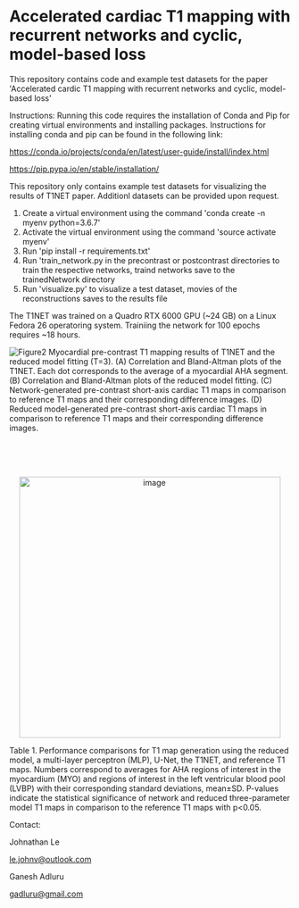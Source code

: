 # Accelerated cardiac T1 mapping with recurrent networks and cyclic, model-based loss

This repository contains code and example test datasets for the paper 'Accelerated cardic T1 mapping with recurrent networks and cyclic, model-based loss'

Instructions:
Running this code requires the installation of Conda and Pip for creating virtual environments and installing packages. Instructions for installing conda and pip can be found in the following link:

https://conda.io/projects/conda/en/latest/user-guide/install/index.html

https://pip.pypa.io/en/stable/installation/

This repository only contains example test datasets for visualizing the results of T1NET paper. Additionl  datasets can be provided upon request.

1. Create a virtual environment using the command 'conda create -n myenv python=3.6.7'
2. Activate the virtual environment using the command 'source activate myenv'
3. Run 'pip install -r requirements.txt'
4. Run 'train_network.py in the precontrast or postcontrast directories to train the respective networks, traind networks save to the trainedNetwork directory
5. Run 'visualize.py' to visualize a test dataset, movies of the reconstructions saves to the results file

The T1NET was trained on a Quadro RTX 6000 GPU (~24 GB) on a Linux Fedora 26 operatoring system. Trainiing the network for 100 epochs requires ~18 hours.


![Figure2](https://user-images.githubusercontent.com/35586452/171719902-e8a9514c-d09e-460f-bc8a-90c2a818094a.png)
Myocardial pre-contrast T1 mapping results of T1NET and the reduced model fitting (T=3). (A) Correlation and Bland-Altman plots of the T1NET. Each dot corresponds to the average of a myocardial AHA segment.  (B) Correlation and Bland-Altman plots of the reduced model fitting. (C) Network-generated pre-contrast short-axis cardiac T1 maps in comparison to reference T1 maps and their corresponding difference images. (D) Reduced model-generated pre-contrast short-axis cardiac T1 maps in comparison to reference T1 maps and their corresponding difference images. 


<br />
<br />
<br />


<p align="center">
<img width="468" alt="image" src="https://user-images.githubusercontent.com/35586452/171719414-1a78c454-0d18-4be7-a28d-a96b89574776.png">
</p>
Table 1. Performance comparisons for T1 map generation using the reduced model, a multi-layer perceptron (MLP), U-Net, the T1NET, and reference T1 maps. Numbers correspond to averages for AHA regions of interest in the myocardium (MYO) and regions of interest in the left ventricular blood pool (LVBP) with their corresponding standard deviations, mean±SD. P-values indicate the statistical significance of network and reduced three-parameter model T1 maps in comparison to the reference T1 maps with p<0.05.

Contact: 

Johnathan Le

le.johnv@outlook.com

Ganesh Adluru

gadluru@gmail.com
